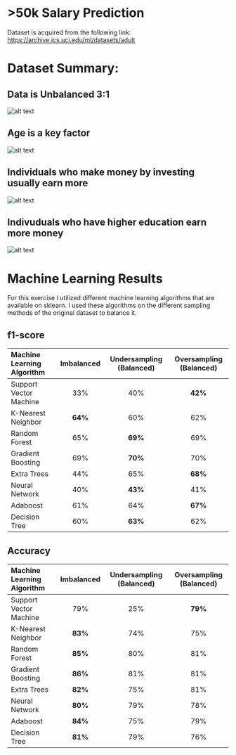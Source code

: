 # >50k Salary Prediction
Dataset is acquired from the following link: https://archive.ics.uci.edu/ml/datasets/adult

# Dataset Summary:
## Data is Unbalanced 3:1
![alt text](https://github.com/nickbiso/50k-Salary-Prediction/blob/master/plots/unbalanced.png)

## Age is a key factor
![alt text](https://github.com/nickbiso/50k-Salary-Prediction/blob/master/plots/age.png)

## Individuals who make money by investing usually earn more  
![alt text](https://github.com/nickbiso/50k-Salary-Prediction/blob/master/plots/capitalgains.png)

## Indivuduals who have higher education earn more money
![alt text](https://github.com/nickbiso/50k-Salary-Prediction/blob/master/plots/education.png)

# Machine Learning Results 
For this exercise I utilized different machine learning algorithms that are available on sklearn. I used these algorithms on the different sampling methods of the original dataset to balance it.
## f1-score
|Machine Learning Algorithm      |	Imbalanced |	Undersampling (Balanced)	|	 Oversampling (Balanced)	  |
|:----------------------|:-------------------:|:-------------:|:---------------:|
|	Support Vector Machine|	33%	                |	40%	          |	**42%**	            |
|	K-Nearest Neighbor	  |	**64%**	                |	60%	          |	62%	            |
|	Random Forest	        |	65%	                |	**69%**	          |	69%	            |           
|	Gradient Boosting	    |	69%	                |	**70%**	          |	70%	            |
|	Extra Trees	          |	44%               	|	65%	          |	**68%**	            |
|	Neural Network	      |	40%	                |	**43%**	          |	41%	            |
|	Adaboost	            |	61%               	|	64%	          |	**67%**	            |
|	Decision Tree	        |	60%                |	**63%**         	|	62%	            |

## Accuracy
|Machine Learning Algorithm      |	Imbalanced |	Undersampling (Balanced)	|	 Oversampling (Balanced)	  |
|	:---	|	:---:	|	:---:	|	:---:	
|	Support Vector Machine	|	79%	|	25%	|	**79%**	|
|	K-Nearest Neighbor	|	**83%**	|	74%	|	75%	|
|	Random Forest	|	**85%**	|	80%	|	81%	|
|	Gradient Boosting	|	**86%**	|	81%	|	81%	|
|	Extra Trees	|	**82%**	|	75%	|	81%	|
|	Neural Network	|	**80%**	|	79%	|	78%	|
|	Adaboost	|	**84%**	|	75%	|	79%	|
|	Decision Tree	|	**81%**	|	79%	|	76%	|
